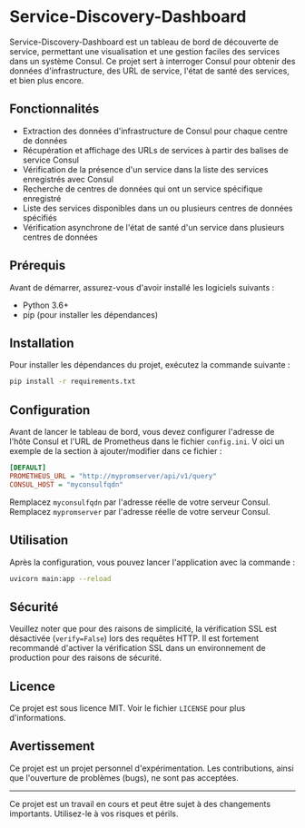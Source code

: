 # Service-Discovery-Dashboard

Service-Discovery-Dashboard est un tableau de bord de découverte de service, permettant une visualisation et une gestion faciles des services dans un système Consul. Ce projet sert à interroger Consul pour obtenir des données d'infrastructure, des URL de service, l'état de santé des services, et bien plus encore.

## Fonctionnalités

- Extraction des données d'infrastructure de Consul pour chaque centre de données
- Récupération et affichage des URLs de services à partir des balises de service Consul
- Vérification de la présence d'un service dans la liste des services enregistrés avec Consul
- Recherche de centres de données qui ont un service spécifique enregistré
- Liste des services disponibles dans un ou plusieurs centres de données spécifiés
- Vérification asynchrone de l'état de santé d'un service dans plusieurs centres de données

## Prérequis

Avant de démarrer, assurez-vous d'avoir installé les logiciels suivants :

- Python 3.6+
- pip (pour installer les dépendances)

## Installation

Pour installer les dépendances du projet, exécutez la commande suivante :

```bash
pip install -r requirements.txt
```

## Configuration

Avant de lancer le tableau de bord, vous devez configurer l'adresse de l'hôte Consul et l'URL de Prometheus dans le fichier `config.ini`. V
oici un exemple de la section à ajouter/modifier dans ce fichier :

```ini
[DEFAULT]
PROMETHEUS_URL = "http://mypromserver/api/v1/query"
CONSUL_HOST = "myconsulfqdn"
```

Remplacez `myconsulfqdn` par l'adresse réelle de votre serveur Consul.
Remplacez `mypromserver` par l'adresse réelle de votre serveur Consul.

## Utilisation

Après la configuration, vous pouvez lancer l'application avec la commande :
```bash
uvicorn main:app --reload
```

## Sécurité

Veuillez noter que pour des raisons de simplicité, la vérification SSL est désactivée (`verify=False`) lors des requêtes HTTP. 
Il est fortement recommandé d'activer la vérification SSL dans un environnement de production pour des raisons de sécurité.

## Licence

Ce projet est sous licence MIT. Voir le fichier `LICENSE` pour plus d'informations.

## Avertissement

Ce projet est un projet personnel d'expérimentation. Les contributions, ainsi que l'ouverture de problèmes (bugs), ne sont pas acceptées.

---

Ce projet est un travail en cours et peut être sujet à des changements importants. Utilisez-le à vos risques et périls.

```